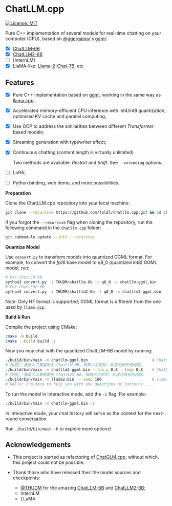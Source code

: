 # ChatLLM.cpp

[![License: MIT](https://img.shields.io/badge/license-MIT-blue)](LICENSE)

Pure C++ implementation of several models for real-time chatting on your computer (CPU),
based on [@ggerganov](https://github.com/ggerganov)'s [ggml](https://github.com/ggerganov/ggml):

* [x] [ChatLLM-6B](https://github.com/THUDM/ChatLLM-6B)
* [x] [ChatLLM2-6B](https://github.com/THUDM/ChatLLM2-6B)
* [ ] [InternLM]
* [x] LlaMA-like: [Llama-2-Chat-7B](https://huggingface.co/meta-llama/Llama-2-7b-chat), etc

## Features

* [x] Pure C++ implementation based on [ggml](https://github.com/ggerganov/ggml), working in the same way as [llama.cpp](https://github.com/ggerganov/llama.cpp);
* [x] Accelerated memory-efficient CPU inference with int4/int8 quantization, optimized KV cache and parallel computing;
* [x] Use OOP to address the similarities between different _Transformer_ based models;
* [x] Streaming generation with typewriter effect;
* [x] Continuous chatting (content length is virtually unlimited)

    Two methods are available: _Restart_ and _Shift_. See `--extending` options.

* [ ] LoRA;
* [ ] Python binding, web demo, and more possibilities.

**Preparation**

Clone the ChatLLM.cpp repository into your local machine:

```sh
git clone --recursive https://github.com/foldl/chatllm.cpp.git && cd chatllm.cpp
```

If you forgot the `--recursive` flag when cloning the repository, run the following command in the `chatllm.cpp` folder:

```sh
git submodule update --init --recursive
```

**Quantize Model**

Use `convert.py` to transform models into quantized GGML format. For example, to convert the _fp16_ base model to q8_0 (quantized int8) GGML model, run:

```sh
# For ChatLLM-6B
python3 convert.py -i THUDM/chatllm-6b -t q8_0 -o chatllm-ggml.bin
# For ChatLLM2-6B
python3 convert.py -i THUDM/chatllm2-6b -t q8_0 -o chatllm2-ggml.bin
```

Note: Only HF format is supported; GGML format is different from the one used by `llama.cpp`.

**Build & Run**

Compile the project using CMake:

```sh
cmake -B build
cmake --build build -j
```

Now you may chat with the quantized ChatLLM-6B model by running:

```sh
./build/bin/main -m chatllm-ggml.bin                            # ChatLLM-6B
# 你好👋！我是人工智能助手 ChatLLM-6B，很高兴见到你，欢迎问我任何问题。
./build/bin/main -m chatllm2-ggml.bin --top_p 0.8 --temp 0.8    # ChatLLM2-6B
# 你好👋！我是人工智能助手 ChatLLM2-6B，很高兴见到你，欢迎问我任何问题。
./build/bin/main -m llama2.bin  --seed 100                      # Llama-2-Chat-7B
# Hello! I'm here to help you with any questions or concerns ....
```

To run the model in interactive mode, add the `-i` flag. For example:

```sh
./build/bin/main -m chatllm-ggml.bin -i
```

In interactive mode, your chat history will serve as the context for the next-round conversation.

Run `./build/bin/main -h` to explore more options!

## Acknowledgements

* This project is started as refactoring of [ChatGLM.cpp](https://github.com/li-plus/chatglm.cpp), without which, this project could not be possible.

* Thank those who have released their the model sources and checkpoints:

    - [@THUDM](https://github.com/THUDM) for the amazing [ChatLLM-6B](https://github.com/THUDM/ChatLLM-6B) and [ChatLLM2-6B](https://github.com/THUDM/ChatLLM2-6B);
    - InternLM
    - LLaMA
